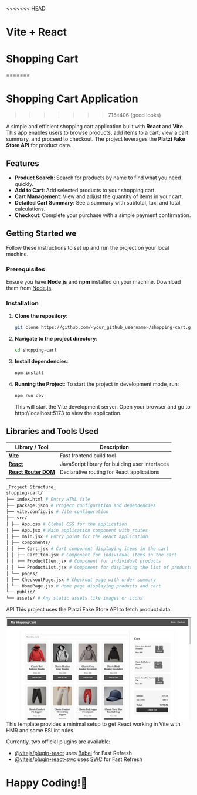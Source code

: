 <<<<<<< HEAD
# Vite + React
# Shopping Cart
=======
# Shopping Cart Application
>>>>>>> 715e406 (good looks)

A simple and efficient shopping cart application built with **React** and **Vite**. This app enables users to browse products, add items to a cart, view a cart summary, and proceed to checkout. The project leverages the **Platzi Fake Store API** for product data.

## Features

- **Product Search**: Search for products by name to find what you need quickly.
- **Add to Cart**: Add selected products to your shopping cart.
- **Cart Management**: View and adjust the quantity of items in your cart.
- **Detailed Cart Summary**: See a summary with subtotal, tax, and total calculations.
- **Checkout**: Complete your purchase with a simple payment confirmation.

## Getting Started we

Follow these instructions to set up and run the project on your local machine.

### Prerequisites

Ensure you have **Node.js** and **npm** installed on your machine. Download them from [Node.js](https://nodejs.org/).

### Installation

1. **Clone the repository**:

   ```bash
   git clone https://github.com/<your_github_username>/shopping-cart.git

   ```

2. **Navigate to the project directory**:

   ```bash
   cd shopping-cart
   ```

3. **Install dependencies**:

   ```bash
   npm install
   ```

4. **Running the Project**:
   To start the project in development mode, run:

   ```bash
   npm run dev
   ```

   This will start the Vite development server. Open your browser and go to http://localhost:5173 to view the application.

## Libraries and Tools Used

| Library / Tool                                   | Description                                     |
| ------------------------------------------------ | ----------------------------------------------- |
| [**Vite**](https://vitejs.dev/)                  | Fast frontend build tool                        |
| [**React**](https://reactjs.org/)                | JavaScript library for building user interfaces |
| [**React Router DOM**](https://reactrouter.com/) | Declarative routing for React applications      |
|                                                  |

```bash
_Project Structure_
shopping-cart/
├── index.html # Entry HTML file
├── package.json # Project configuration and dependencies
├── vite.config.js # Vite configuration
├── src/
│ ├── App.css # Global CSS for the application
│ ├── App.jsx # Main application component with routes
│ ├── main.jsx # Entry point for the React application
│ ├── components/
│ │ ├── Cart.jsx # Cart component displaying items in the cart
│ │ ├── CartItem.jsx # Component for individual items in the cart
│ │ ├── ProductItem.jsx # Component for individual products
│ │ └── ProductList.jsx # Component for displaying the list of products
│ └── pages/
│ ├── CheckoutPage.jsx # Checkout page with order summary
│ └── HomePage.jsx # Home page displaying products and cart
└── public/
└── assets/ # Any static assets like images or icons
```

API
This project uses the Platzi Fake Store API to fetch product data.

![Shopping Cart Screenshot](Shopping-cart.png)
This template provides a minimal setup to get React working in Vite with HMR and some ESLint rules.

Currently, two official plugins are available:

- [@vitejs/plugin-react](https://github.com/vitejs/vite-plugin-react/blob/main/packages/plugin-react/README.md) uses [Babel](https://babeljs.io/) for Fast Refresh
- [@vitejs/plugin-react-swc](https://github.com/vitejs/vite-plugin-react-swc) uses [SWC](https://swc.rs/) for Fast Refresh

# Happy Coding!🫡
